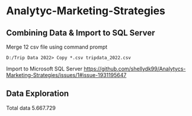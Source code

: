 # Analytyc-Marketing-Strategies

## Combining Data & Import to SQL Server
Merge 12 csv file using command prompt
```r[]
D:/Trip Data 2022> Copy *.csv tripdata_2022.csv
```

Import to Microsoft SQL Server https://github.com/shellydk99/Analytycs-Marketing-Strategies/issues/1#issue-1931195647

## Data Exploration
Total data 5.667.729

